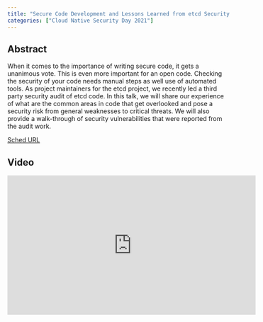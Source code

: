 ```yaml
---
title: "Secure Code Development and Lessons Learned from etcd Security Audit - Sahdev Zala, IBM & Hitoshi Mitake, Indeed"
categories: ["Cloud Native Security Day 2021"]
---
```


## Abstract

When it comes to the importance of writing secure code, it gets a unanimous vote. This is even more important for an open code. Checking the security of your code needs manual steps as well use of automated tools. As project maintainers for the etcd project, we recently led a third party security audit of etcd code. In this talk, we will share our experience of what are the common areas in code that get overlooked and pose a security risk from general weaknesses to critical threats. We will also provide a walk-through of security vulnerabilities that were reported from the audit work.

[Sched URL](https://cnsecuritydayeu21.sched.com/event/cdc831342956dbd8460fe1e76e50d22a)

## Video

<iframe width='560' height='315' src='https://www.youtube.com/embed/wD-K5hHS3rM' frameborder='0' allow='accelerometer; autoplay; encrypted-media; gyroscope; picture-in-picture' allowfullscreen></iframe>
